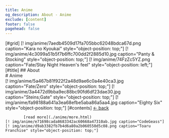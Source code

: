 ```yaml
---
title: Anime
og_description: About - Anime
exclude: [content]
footer: false
pagehead: false
---
```


[#grid]
    [! img/anime/7aedb4509d17fa705bbc62048bdca67d.png caption="Kara no Kyoukai" style="object-position: top;"]
    [! img/anime/4c3099a51b5f7b6ffc700dd2f2885d10.jpg caption="Panty & Stocking" style="object-position: top;"] 
    [! img/anime/74FzZc5YZ.png caption="Fate/Stay Night Heaven's feel" style="object-position: left;"]
    [#title]
            ## About  
            # Anime  
    [! img/anime/5a467b81f922f2a48d9ae6c0a4e40ca3.jpg caption="Fate/Zero" style="object-position: top;"]
    [! img/anime/3a4472d9bba9ec88bc90fd6df23dae30.jpg caption="Steins;Gate" style="object-position: top;"]
    [! img/anime/fa98188a641a3ea68efbe5aba86a5aa4.jpg caption="Eighty Six" style="object-position: top;"]
    [#contents]
            [<- back](/about/)

            [read more](./anime/more.html)
    [! img/anime/e71698cada8683342ac60668a47310ab.jpg caption="CodeGeass"]
    [! img/anime/d9ab3382fb7b4d6a80a2b060550d5c08.png caption="Toaru Franchise" style="object-position: top;"]

